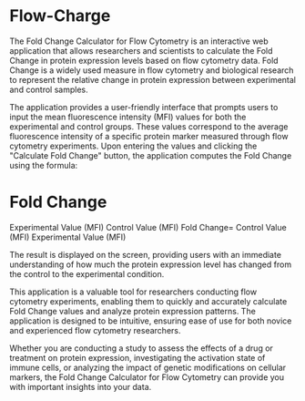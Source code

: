 # Flow-Charge

The Fold Change Calculator for Flow Cytometry is an interactive web application that allows researchers and scientists to calculate the Fold Change in protein expression levels based on flow cytometry data. Fold Change is a widely used measure in flow cytometry and biological research to represent the relative change in protein expression between experimental and control samples.

The application provides a user-friendly interface that prompts users to input the mean fluorescence intensity (MFI) values for both the experimental and control groups. These values correspond to the average fluorescence intensity of a specific protein marker measured through flow cytometry experiments. Upon entering the values and clicking the "Calculate Fold Change" button, the application computes the Fold Change using the formula:

Fold Change
=
Experimental Value (MFI)
Control Value (MFI)
Fold Change= 
Control Value (MFI)
Experimental Value (MFI)
​
 

The result is displayed on the screen, providing users with an immediate understanding of how much the protein expression level has changed from the control to the experimental condition.

This application is a valuable tool for researchers conducting flow cytometry experiments, enabling them to quickly and accurately calculate Fold Change values and analyze protein expression patterns. The application is designed to be intuitive, ensuring ease of use for both novice and experienced flow cytometry researchers.

Whether you are conducting a study to assess the effects of a drug or treatment on protein expression, investigating the activation state of immune cells, or analyzing the impact of genetic modifications on cellular markers, the Fold Change Calculator for Flow Cytometry can provide you with important insights into your data.
